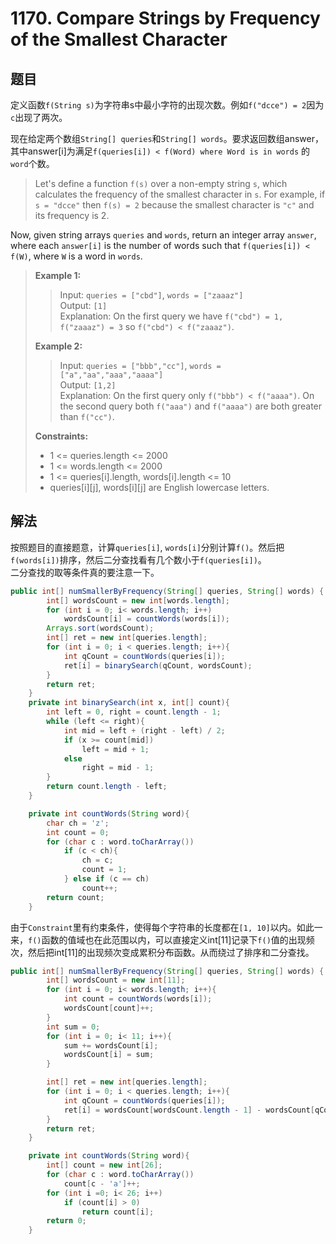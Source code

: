 # 1170. Compare Strings by Frequency of the Smallest Character

## 题目

定义函数`f(String s)`为字符串s中最小字符的出现次数。例如`f("dcce") = 2`因为`c`出现了两次。

现在给定两个数组`String[] queries`和`String[] words`。要求返回数组answer，其中answer[i]为满足`f(queries[i]) < f(Word) where Word is in words` 的 `word`个数。

>Let's define a function `f(s)` over a non-empty string `s`, which calculates the frequency of the smallest character in `s`. For example, if `s = "dcce"` then `f(s) = 2` because the smallest character is `"c"` and its frequency is 2.
>
Now, given string arrays `queries` and `words`, return an integer array `answer`, where each `answer[i]` is the number of words such that `f(queries[i]) < f(W)`, where `W` is a word in `words`.
>
>**Example 1:**
>
>>Input: `queries = ["cbd"]`, `words = ["zaaaz"]`  
>>Output: `[1]`  
>>Explanation: On the first query we have `f("cbd") = 1, f("zaaaz") = 3` so `f("cbd") < f("zaaaz")`.
>
>**Example 2:**
>
>>Input: `queries = ["bbb","cc"]`, `words = ["a","aa","aaa","aaaa"]`  
>>Output: `[1,2]`  
>>Explanation: On the first query only `f("bbb") < f("aaaa")`. On the second query both `f("aaa")` and `f("aaaa")` are both greater than `f("cc")`.
>
>**Constraints:**
>
> - 1 <= queries.length <= 2000
> - 1 <= words.length <= 2000
> - 1 <= queries[i].length, words[i].length <= 10
> - queries[i][j], words[i][j] are English lowercase letters.

## 解法

按照题目的直接题意，计算`queries[i]`, `words[i]`分别计算`f()`。然后把`f(words[i])`排序，然后二分查找看有几个数小于`f(queries[i])`。  
二分查找的取等条件真的要注意一下。

```java
public int[] numSmallerByFrequency(String[] queries, String[] words) {
        int[] wordsCount = new int[words.length];
        for (int i = 0; i< words.length; i++)
            wordsCount[i] = countWords(words[i]);
        Arrays.sort(wordsCount);
        int[] ret = new int[queries.length];
        for (int i = 0; i < queries.length; i++){
            int qCount = countWords(queries[i]);
            ret[i] = binarySearch(qCount, wordsCount);
        }
        return ret;
    }
    private int binarySearch(int x, int[] count){
        int left = 0, right = count.length - 1;
        while (left <= right){
            int mid = left + (right - left) / 2;
            if (x >= count[mid])
                left = mid + 1;
            else
                right = mid - 1;
        }
        return count.length - left;
    }

    private int countWords(String word){
        char ch = 'z';
        int count = 0;
        for (char c : word.toCharArray())
            if (c < ch){
                ch = c;
                count = 1;
            } else if (c == ch)
                count++;
        return count;
    }
```

由于`Constraint`里有约束条件，使得每个字符串的长度都在`[1, 10]`以内。如此一来，`f()`函数的值域也在此范围以内，可以直接定义int[11]记录下`f()`值的出现频次，然后把int[11]的出现频次变成累积分布函数。从而绕过了排序和二分查找。

```java
public int[] numSmallerByFrequency(String[] queries, String[] words) {
        int[] wordsCount = new int[11];
        for (int i = 0; i< words.length; i++){
            int count = countWords(words[i]);
            wordsCount[count]++;
        }
        int sum = 0;
        for (int i = 0; i< 11; i++){
            sum += wordsCount[i];
            wordsCount[i] = sum;
        }

        int[] ret = new int[queries.length];
        for (int i = 0; i < queries.length; i++){
            int qCount = countWords(queries[i]);
            ret[i] = wordsCount[wordsCount.length - 1] - wordsCount[qCount];
        }
        return ret;
    }

    private int countWords(String word){
        int[] count = new int[26];
        for (char c : word.toCharArray())
            count[c - 'a']++;
        for (int i =0; i< 26; i++)
            if (count[i] > 0)
                return count[i];
        return 0;
    }
```
